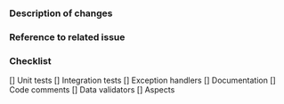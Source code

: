 ### Description of changes

### Reference to related issue

### Checklist
[] Unit tests
[] Integration tests
[] Exception handlers
[] Documentation
[] Code comments
[] Data validators
[] Aspects
